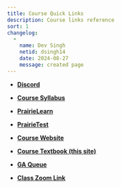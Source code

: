 ```yaml
---
title: Course Quick Links
description: Course links reference
sort: 1
changelog:
  - 
    name: Dev Singh
    netid: dsingh14
    date: 2024-08-27
    message: created page
---
```

* **[Discord]({{site.discordUrl}})**

* **[Course Syllabus](https://cs357.cs.illinois.edu/pages/syllabus.html)**

* **[PrairieLearn]({{site.prairielearnUrl}})**

* **[PrairieTest]({{site.prairietest}})**

* **[Course Website](https://cs357.cs.illinois.edu)**

* **[Course Textbook (this site)](https://cs357.cs.illinois.edu/textbook/)**

* **[GA Queue](https://queue.illinois.edu/q/queue/390)**

* **[Class Zoom Link]({{site.zoomLinkLargeClassroom}})**